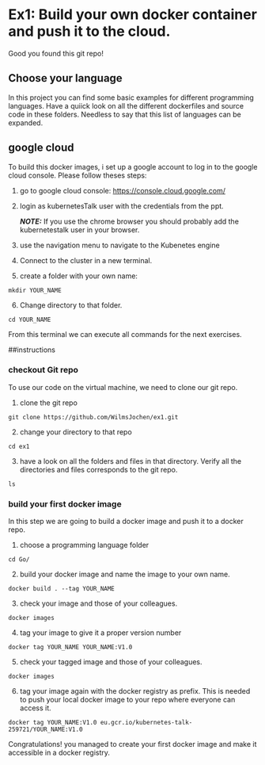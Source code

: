 # Ex1: Build your own docker container and push it to the cloud.

Good you found this git repo!
 
## Choose your language

In this project you can find some basic examples for different programming languages. Have a quiick look on all the different dockerfiles and source code in these folders.
Needless to say that this list of languages can be expanded. 

## google cloud
To build this docker images, i set up a google account to log in to the google cloud console.
Please follow theses steps:

1) go to google cloud console: https://console.cloud.google.com/

2) login as kubernetesTalk user with the credentials from the ppt.
    
   **_NOTE:_**  If you use the chrome browser you should probably add the kubernetestalk user in your browser.

3) use the navigation menu to navigate to the Kubenetes engine
4) Connect to the cluster in a new terminal.
5) create a folder with your own name:

 ```
 mkdir YOUR_NAME
 ```
6) Change directory to that folder.
 ```
 cd YOUR_NAME
 ```

From this terminal we can execute all commands for the next exercises.

##instructions
### checkout Git repo
To use our code on the virtual machine, we need to clone our git repo.

1) clone the git repo
 ```
 git clone https://github.com/WilmsJochen/ex1.git
 ```
2) change your directory to that repo
 ```
 cd ex1
 ```
3) have a look on all the folders and files in that directory.
 Verify all the directories and files corresponds to the git repo.
  ```
 ls
  ```

### build your first docker image
In this step we are going to build a docker image and push it to a docker repo.

1) choose a programming language folder
 ```
 cd Go/
 ```

2) build your docker image and name the image to your own name.
 ```
 docker build . --tag YOUR_NAME
 ```
3) check your image and those of your colleagues.
 ```
 docker images
 ```
4) tag your image to give it a proper version number
 ```
 docker tag YOUR_NAME YOUR_NAME:V1.0
 ```
5) check your tagged image and those of your colleagues.
 ```
 docker images
 ```
6) tag your image again with the docker registry as prefix. 
This is needed to push your local docker image to your repo where everyone can access it.
 ```
 docker tag YOUR_NAME:V1.0 eu.gcr.io/kubernetes-talk-259721/YOUR_NAME:V1.0
 ```

Congratulations! you managed to create your first docker image and make it accessible in a docker registry.

